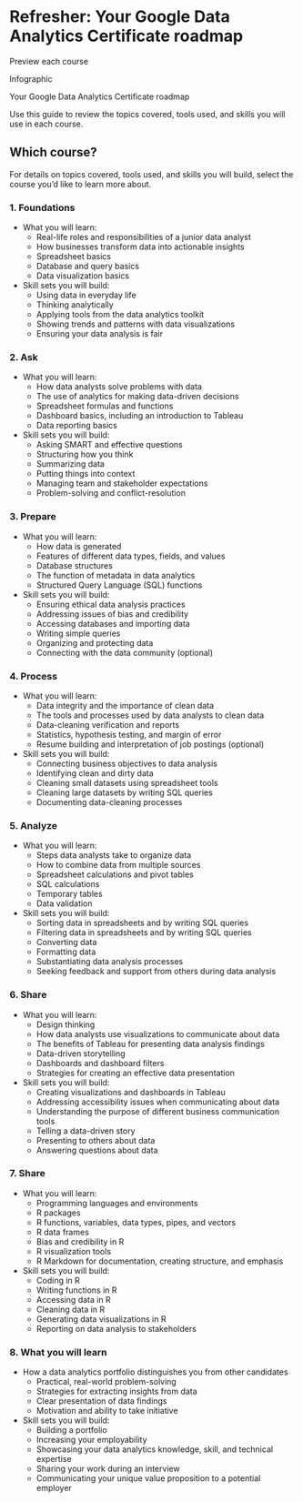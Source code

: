 # Refresher: Your Google Data Analytics Certificate roadmap

Preview each course

Infographic

Your Google Data Analytics Certificate roadmap

Use this guide to review the topics covered, tools used, and skills you will use in each course.

## Which course?

For details on topics covered, tools used, and skills you will build, select the course you’d like to learn more about.

### 1. Foundations

- What you will learn:
  - Real-life roles and responsibilities of a junior data analyst
  - How businesses transform data into actionable insights
  - Spreadsheet basics
  - Database and query basics
  - Data visualization basics
- Skill sets you will build:
  - Using data in everyday life
  - Thinking analytically
  - Applying tools from the data analytics toolkit
  - Showing trends and patterns with data visualizations
  - Ensuring your data analysis is fair

### 2. Ask

- What you will learn:
  - How data analysts solve problems with data
  - The use of analytics for making data-driven decisions
  - Spreadsheet formulas and functions
  - Dashboard basics, including an introduction to Tableau
  - Data reporting basics
- Skill sets you will build:
  - Asking SMART and effective questions
  - Structuring how you think
  - Summarizing data
  - Putting things into context
  - Managing team and stakeholder expectations
  - Problem-solving and conflict-resolution

### 3. Prepare

- What you will learn:
  - How data is generated
  - Features of different data types, fields, and values
  - Database structures
  - The function of metadata in data analytics
  - Structured Query Language (SQL) functions
- Skill sets you will build:
  - Ensuring ethical data analysis practices
  - Addressing issues of bias and credibility
  - Accessing databases and importing data
  - Writing simple queries
  - Organizing and protecting data
  - Connecting with the data community (optional)

### 4. Process

- What you will learn:
  - Data integrity and the importance of clean data
  - The tools and processes used by data analysts to clean data
  - Data-cleaning verification and reports
  - Statistics, hypothesis testing, and margin of error
  - Resume building and interpretation of job postings (optional)
- Skill sets you will build:
  - Connecting business objectives to data analysis
  - Identifying clean and dirty data
  - Cleaning small datasets using spreadsheet tools
  - Cleaning large datasets by writing SQL queries
  - Documenting data-cleaning processes

### 5. Analyze

- What you will learn:
  - Steps data analysts take to organize data
  - How to combine data from multiple sources
  - Spreadsheet calculations and pivot tables
  - SQL calculations
  - Temporary tables
  - Data validation
- Skill sets you will build:
  - Sorting data in spreadsheets and by writing SQL queries
  - Filtering data in spreadsheets and by writing SQL queries
  - Converting data
  - Formatting data
  - Substantiating data analysis processes
  - Seeking feedback and support from others during data analysis

### 6. Share

- What you will learn:
  - Design thinking
  - How data analysts use visualizations to communicate about data
  - The benefits of Tableau for presenting data analysis findings
  - Data-driven storytelling
  - Dashboards and dashboard filters
  - Strategies for creating an effective data presentation
- Skill sets you will build:
  - Creating visualizations and dashboards in Tableau
  - Addressing accessibility issues when communicating about data
  - Understanding the purpose of different business communication tools
  - Telling a data-driven story
  - Presenting to others about data
  - Answering questions about data

### 7. Share

- What you will learn:
  - Programming languages and environments
  - R packages
  - R functions, variables, data types, pipes, and vectors
  - R data frames
  - Bias and credibility in R
  - R visualization tools
  - R Markdown for documentation, creating structure, and emphasis
- Skill sets you will build:
  - Coding in R
  - Writing functions in R
  - Accessing data in R
  - Cleaning data in R
  - Generating data visualizations in R
  - Reporting on data analysis to stakeholders

### 8. What you will learn

- How a data analytics portfolio distinguishes you from other candidates
  - Practical, real-world problem-solving
  - Strategies for extracting insights from data
  - Clear presentation of data findings
  - Motivation and ability to take initiative
- Skill sets you will build:
  - Building a portfolio
  - Increasing your employability
  - Showcasing your data analytics knowledge, skill, and technical expertise
  - Sharing your work during an interview
  - Communicating your unique value proposition to a potential employer
